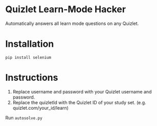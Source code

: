 # Quizlet Learn-Mode Hacker
Automatically answers all learn mode questions on any Quizlet.
# Installation
``
pip install selenium
``
# Instructions

1. Replace username and password with your Quizlet username and password.
2. Replace the quizletId with the Quizlet ID of your study set. (e.g. quizlet.com/your_id/learn)

Run ``autosolve.py``
